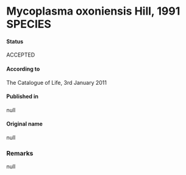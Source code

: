 # Mycoplasma oxoniensis Hill, 1991 SPECIES

#### Status
ACCEPTED

#### According to
The Catalogue of Life, 3rd January 2011

#### Published in
null

#### Original name
null

### Remarks
null